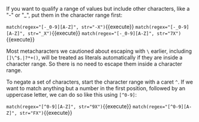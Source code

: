If you want to qualify a range of values but include other characters, like a "-" or "_", put them in the character range first: 

`match(regex="[-_0-9][A-Z]", str="-X")`{{execute}}
`match(regex="[-_0-9][A-Z]", str="_X")`{{execute}}
`match(regex="[-_0-9][A-Z]", str="7X")`{{execute}}

Most metacharacters we cautioned about escaping with `\` earlier, including `[]\^$.|?*+()`, will be treated as literals automatically if they are inside a character range. So there is no need to escape them inside a character range. 

To negate a set of characters, start the character range with a caret `^`. If we want to match anything but a number in the first position, followed by an uppercase letter, we can do so like this using `[^0-9]`: 

`match(regex="[^0-9][A-Z]", str="9X")`{{execute}}
`match(regex="[^0-9][A-Z]", str="FX")`{{execute}}


